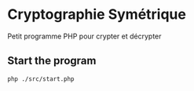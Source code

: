 # Cryptographie Symétrique

Petit programme PHP pour crypter et décrypter

## Start the program

```sh
php ./src/start.php
```
